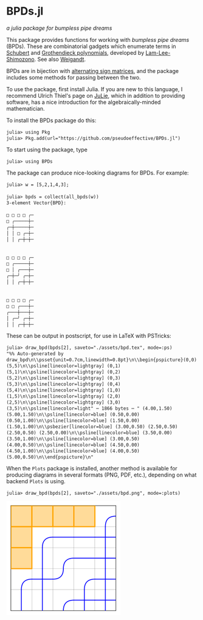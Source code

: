 # BPDs.jl
*a julia package for bumpless pipe dreams*

This package provides functions for working with *bumpless pipe dreams* (BPDs).  These are combinatorial gadgets which enumerate terms in [Schubert](https://en.wikipedia.org/wiki/Schubert_polynomial) and [Grothendieck polynomials](https://www.symmetricfunctions.com/grothendieck.htm), developed by [Lam-Lee-Shimozono](https://arxiv.org/abs/1806.11233).  See also [Weigandt](https://arxiv.org/abs/2003.07342).

BPDs are in bijection with [alternating sign matrices](https://en.wikipedia.org/wiki/Alternating_sign_matrix), and the package includes some methods for passing between the two.

To use the package, first install Julia.  If you are new to this language, I recommend Ulrich Thiel's page on [JuLie](https://ulthiel.github.io/JuLie.jl/dev/), which in addition to providing software, has a nice introduction for the algebraically-minded mathematician.

To install the BPDs package do this:
```julia-repl
julia> using Pkg
julia> Pkg.add(url="https://github.com/pseudoeffective/BPDs.jl")
```

To start using the package, type
```julia-repl
julia> using BPDs
```

The package can produce nice-looking diagrams for BPDs.  For example:
```julia-repl
julia> w = [5,2,1,4,3];

julia> bpds = collect(all_bpds(w))
3-element Vector{BPD}:
                               
□ □ □ □ ╭─
□ ╭─────┼─
╭─┼─────┼─
│ │ □ ╭─┼─
│ │ ╭─┼─┼─

                
□ □ □ □ ╭─
□ ╭─────┼─
□ │ ╭───┼─
╭─┼─╯ ╭─┼─
│ │ ╭─┼─┼─

                
□ □ □ □ ╭─
□ □ ╭───┼─
╭───┼───┼─
│ ╭─╯ ╭─┼─
│ │ ╭─┼─┼─

```
These can be output in postscript, for use in LaTeX with PSTricks:
```julia-repl
julia> draw_bpd(bpds[2], saveto="./assets/bpd.tex", mode=:ps)
"%% Auto-generated by draw_bpd\n\\psset{unit=0.7cm,linewidth=0.8pt}\n\\begin{pspicture}(0,0)(5,5)\n\\psline[linecolor=lightgray] (0,1)(5,1)\n\\psline[linecolor=lightgray] (0,2)(5,2)\n\\psline[linecolor=lightgray] (0,3)(5,3)\n\\psline[linecolor=lightgray] (0,4)(5,4)\n\\psline[linecolor=lightgray] (1,0)(1,5)\n\\psline[linecolor=lightgray] (2,0)(2,5)\n\\psline[linecolor=lightgray] (3,0)(3,5)\n\\psline[linecolor=light" ⋯ 1866 bytes ⋯ " (4.00,1.50)(5.00,1.50)\n\\psline[linecolor=blue] (0.50,0.00)(0.50,1.00)\n\\psline[linecolor=blue] (1.50,0.00)(1.50,1.00)\n\\psbezier[linecolor=blue] (3.00,0.50) (2.50,0.50) (2.50,0.50) (2.50,0.00)\n\\psline[linecolor=blue] (3.50,0.00)(3.50,1.00)\n\\psline[linecolor=blue] (3.00,0.50)(4.00,0.50)\n\\psline[linecolor=blue] (4.50,0.00)(4.50,1.00)\n\\psline[linecolor=blue] (4.00,0.50)(5.00,0.50)\n\\end{pspicture}\n"
```

When the `Plots` package is installed, another method is available for producing diagrams in several formats (PNG, PDF, etc.), depending on what backend `Plots` is using.
```julia-repl
julia> draw_bpd(bpds[2], saveto="./assets/bpd.png", mode=:plots)
```
![bpd](https://github.com/pseudoeffective/BPDs.jl/blob/main/assets/bpd.png)



